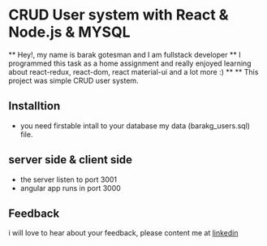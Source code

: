 # CRUD User system with React & Node.js & MYSQL 
** Hey!, my name is barak gotesman and I am fullstack developer **
I programmed this task as a home assignment and really enjoyed learning about react-redux, react-dom, react material-ui and a lot more :) **
** This project was simple CRUD user system.

## Installtion
- you need firstable intall to your database my data (barakg_users.sql) file.

## server side & client side
- the server listen to port 3001
- angular app runs in port 3000

## Feedback
i will love to hear about your feedback, please content me at [linkedin](https://www.linkedin.com/in/barak-gotesman-04424015b/)
